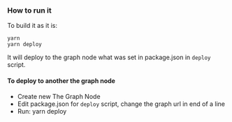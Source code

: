 ### How to run it

To build it as it is:

```
yarn
yarn deploy
```

It will deploy to the graph node what was set in package.json in `deploy` script.

#### To deploy to another the graph node

- Create new The Graph Node
- Edit package.json for `deploy` script, change the graph url in end of a line
- Run: yarn deploy